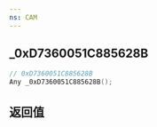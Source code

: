 ```yaml
---
ns: CAM
---
```

## _0xD7360051C885628B

```c
// 0xD7360051C885628B
Any _0xD7360051C885628B();
```


## 返回值
